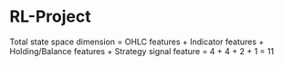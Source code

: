 # RL-Project
Total state space dimension = OHLC features + Indicator features + Holding/Balance features + Strategy signal feature
                             = 4 + 4 + 2 + 1
                             = 11
